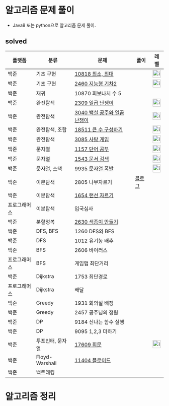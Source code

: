 



# 알고리즘 문제 풀이

- Java8 또는 python으로 알고리즘 문제 풀이.

  

## solved

| 플랫폼       | 분류             | 문제                                                         | 풀이                                                         |                             레벨                             |
| ------------ | ---------------- | ------------------------------------------------------------ | ------------------------------------------------------------ | :----------------------------------------------------------: |
| 백준         | 기초 구현        | [10818 최소, 최대](https://www.acmicpc.net/problem/10818)    |                                                              | <img height="25px" width="25px" src="https://d2gd6pc034wcta.cloudfront.net/tier/3.svg" alt="img" /> |
| 백준         | 기초 구현        | [2460 지능형 기차2](https://www.acmicpc.net/problem/2460)    |                                                              | <img height="25px" width="25px" src="https://d2gd6pc034wcta.cloudfront.net/tier/3.svg" alt="img" /> |
| 백준         | 재귀             | 10870 피보나치 수 5                                          |                                                              |                                                              |
| 백준         | 완전탐색         | [2309 일곱 난쟁이](https://www.acmicpc.net/problem/2309)     |                                                              | <img height="25px" width="25px" src="https://d2gd6pc034wcta.cloudfront.net/tier/5.svg" alt="img" /> |
| 백준         | 완전탐색         | [3040 백설 공주와 일곱 난쟁이](https://www.acmicpc.net/problem/3040) |                                                              | <img height="25px" width="25px" src="https://d2gd6pc034wcta.cloudfront.net/tier/4.svg" alt="img" /> |
| 백준         | 완전탐색, 조합   | [18511 큰 수 구성하기](https://www.acmicpc.net/problem/18511) |                                                              | <img height="25px" width="25px" src="https://d2gd6pc034wcta.cloudfront.net/tier/6.svg" alt="img" /> |
| 백준         | 완전탐색         | [3085 사탕 게임](https://www.acmicpc.net/problem/3085)       |                                                              | <img height="25px" width="25px" src="https://d2gd6pc034wcta.cloudfront.net/tier/9.svg" alt="img" /> |
| 백준         | 문자열           | [1157 단어 공부](https://www.acmicpc.net/problem/1157)       |                                                              | <img height="25px" width="25px" src="https://d2gd6pc034wcta.cloudfront.net/tier/5.svg" alt="img" /> |
| 백준         | 문자열           | [1543 문서 검색](https://www.acmicpc.net/problem/1543)       |                                                              | <img height="25px" width="25px" src="https://d2gd6pc034wcta.cloudfront.net/tier/7.svg" alt="img" /> |
| 백준         | 문자열, 스택     | [9935 문자열 폭발](https://www.acmicpc.net/problem/9935)     |                                                              | <img height="25px" width="25px" src="https://d2gd6pc034wcta.cloudfront.net/tier/12.svg" alt="img" /> |
| 백준         | 이분탐색         | 2805 나무자르기                                              | [블로그](https://coffee-and-coding.tistory.com/entry/%EB%B0%B1%EC%A4%80java-2805%EB%B2%88-%EB%82%98%EB%AC%B4%EC%9E%90%EB%A5%B4%EA%B8%B0-%EC%9D%B4%EB%B6%84%ED%83%90%EC%83%89-%EC%95%8C%EA%B3%A0%EB%A6%AC%EC%A6%98) |                                                              |
| 백준         | 이분탐색         | [1654 랜선 자르기](https://www.acmicpc.net/problem/1654)     |                                                              |                                                              |
| 프로그래머스 | 이분탐색         | 입국심사                                                     |                                                              |                                                              |
| 백준         | 분할정복         | [2630 색종이 만들기](https://www.acmicpc.net/problem/2630)   |                                                              |                                                              |
| 백준         | DFS, BFS         | 1260 DFS와 BFS                                               |                                                              |                                                              |
| 백준         | DFS              | 1012 유기농 배추                                             |                                                              |                                                              |
| 백준         | BFS              | 2606 바이러스                                                |                                                              |                                                              |
| 프로그래머스 | BFS              | 게임맵 최단거리                                              |                                                              |                                                              |
| 백준         | Dijkstra         | 1753 최단경로                                                |                                                              |                                                              |
| 프로그래머스 | Dijkstra         | 배달                                                         |                                                              |                                                              |
| 백준         | Greedy           | 1931 회의실 배정                                             |                                                              |                                                              |
| 백준         | Greedy           | 2457 공주님의 정원                                           |                                                              |                                                              |
| 백준         | DP               | 9184 신나는 함수 실행                                        |                                                              |                                                              |
| 백준         | DP               | 9095 1,2,3 더하기                                            |                                                              |                                                              |
| 백준         | 투포인터, 문자열 | [17609 회문](https://www.acmicpc.net/problem/17609)          |                                                              | <img height="25px" width="25px" src="https://d2gd6pc034wcta.cloudfront.net/tier/11.svg" alt="img" /> |
| 백준         | Floyd-Warshall   | [11404 플로이드](https://www.acmicpc.net/problem/11404)      |                                                              |                                                              |
| 백준         | 백트래킹         |                                                              |                                                              |                                                              |



# 알고리즘 정리



